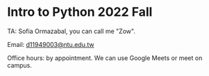 
# Intro to Python 2022 Fall

TA: Sofia Ormazabal, you can call me "Zow".

Email: d11949003@ntu.edu.tw

Office hours: by appointment. We can use Google Meets or meet on campus.
